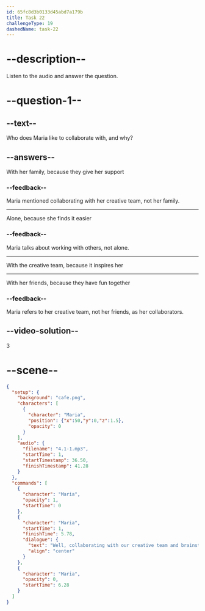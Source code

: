 ```yaml
---
id: 65fc8d3b0133d45abd7a179b
title: Task 22
challengeType: 19
dashedName: task-22
---
```


<!-- (Audio) Maria: Well, collaborating with our creative team and brainstorming many ideas really inspires me. -->

# --description--

Listen to the audio and answer the question.

# --question-1--

## --text--

Who does Maria like to collaborate with, and why?

## --answers--

With her family, because they give her support

### --feedback--

Maria mentioned collaborating with her creative team, not her family.

---

Alone, because she finds it easier

### --feedback--

Maria talks about working with others, not alone.

---

With the creative team, because it inspires her

---

With her friends, because they have fun together

### --feedback--

Maria refers to her creative team, not her friends, as her collaborators.

## --video-solution--

3

# --scene--

```json
{
  "setup": {
    "background": "cafe.png",
    "characters": [
      {
        "character": "Maria",
        "position": {"x":50,"y":0,"z":1.5},
        "opacity": 0
      }
    ],
    "audio": {
      "filename": "4.1-1.mp3",
      "startTime": 1,
      "startTimestamp": 36.50,
      "finishTimestamp": 41.28
    }
  },
  "commands": [
    {
      "character": "Maria",
      "opacity": 1,
      "startTime": 0
    },
    {
      "character": "Maria",
      "startTime": 1,
      "finishTime": 5.78,
      "dialogue": {
        "text": "Well, collaborating with our creative team and brainstorming many ideas really inspires me.",
        "align": "center"
      }
    },
    {
      "character": "Maria",
      "opacity": 0,
      "startTime": 6.28
    }
  ]
}
```
